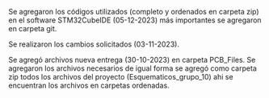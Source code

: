 Se agregaron los códigos utilizados (completo y ordenados en carpeta zip) en el software STM32CubeIDE (05-12-2023) más importantes se agregaron en carpeta git.

Se realizaron los cambios solicitados (03-11-2023).

Se agregó archivos nueva entrega (30-10-2023) en carpeta PCB_Files. Se agregaron los archivos necesarios de igual forma se agregó como carpeta zip todos los archivos del proyecto (Esquematicos_grupo_10) ahi se encuentran los archivos en carpetas ordenadas.
